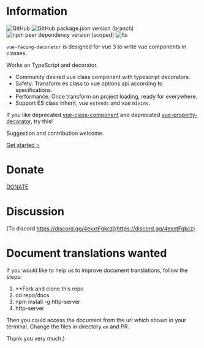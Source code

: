 # Information

![GitHub](https://img.shields.io/github/license/facing-dev/vue-facing-decorator) ![GitHub package.json version (branch)](https://img.shields.io/github/package-json/v/facing-dev/vue-facing-decorator/release) ![npm peer dependency version (scoped)](https://img.shields.io/npm/dependency-version/vue-facing-decorator/peer/vue) ![lts](https://img.shields.io/badge/LTS-prepared-blue)

`vue-facing-decorator` is designed for vue 3 to write vue components in classes.

Works on TypeScript and decorator.

* Community desired vue class component with typescript decorators.
* Safety. Transform es class to vue options api according to specifications.
* Performance. Once transform on project loading, ready for everywhere.
* Support ES class inherit, vue `extends` and vue `mixins`.

[](/en/quick-start/code-what-it-is-example.ts ':include :type=code typescript')

If you like deprecated [vue-class-component](https://github.com/vuejs/vue-class-component) and deprecated [vue-property-decorator](https://github.com/kaorun343/vue-property-decorator), try this!

Suggestion and contribution welcome.

[Get started > ](/en/quick-start/quick-start.md)

# Donate

[DONATE](https://facing-dev.github.io/vue-facing-decorator/donate/donate.html)


# Discussion

[To discord https://discord.gg/4exxtFgkcz](https://discord.gg/4exxtFgkcz)

# Document translations wanted

If you would like to help us to improve document translations, follow the steps:

1. **Fork and clone this repo
3. cd repo/docs
4. npm install -g http-server
5. http-server

Then you could access the document from the url which shown in your terminal. Change the files in directory `en` and PR.

Thank you very much:)